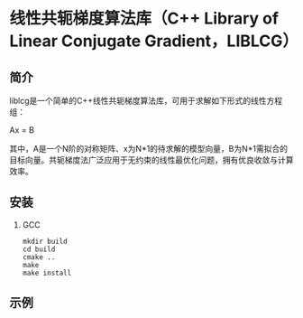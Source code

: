 # 线性共轭梯度算法库（C++ Library of Linear Conjugate Gradient，LIBLCG）

## 简介

liblcg是一个简单的C++线性共轭梯度算法库，可用于求解如下形式的线性方程组：

Ax = B

其中，A是一个N阶的对称矩阵、x为N\*1的待求解的模型向量，B为N\*1需拟合的目标向量。共轭梯度法广泛应用于无约束的线性最优化问题，拥有优良收敛与计算效率。

## 安装

1. GCC

   ```shell
   mkdir build
   cd build
   cmake ..
   make
   make install
   ```

## 示例

